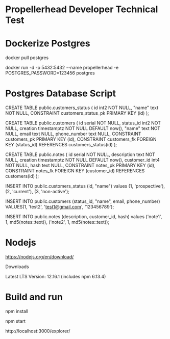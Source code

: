 # Propellerhead Developer Technical Test

# Dockerize Postgres

docker pull postgres

docker run -d -p 5432:5432 --name propellerhead -e POSTGRES_PASSWORD=123456 postgres

# Postgres Database Script

CREATE TABLE public.customers_status (
	id int2 NOT NULL,
	"name" text NOT NULL,
	CONSTRAINT customers_status_pk PRIMARY KEY (id)
);

CREATE TABLE public.customers (
	id serial NOT NULL,
	status_id int2 NOT NULL,
	creation timestamptz NOT NULL DEFAULT now(),
	"name" text NOT NULL,
	email text NULL,
	phone_number text NULL,
	CONSTRAINT customers_pk PRIMARY KEY (id),
	CONSTRAINT customers_fk FOREIGN KEY (status_id) REFERENCES customers_status(id)
);

CREATE TABLE public.notes (
	id serial NOT NULL,
	description text NOT NULL,
	creation timestamptz NOT NULL DEFAULT now(),
	customer_id int4 NOT NULL,
	hash text NULL,
	CONSTRAINT notes_pk PRIMARY KEY (id),
	CONSTRAINT notes_fk FOREIGN KEY (customer_id) REFERENCES customers(id)
);

INSERT INTO public.customers_status
(id, "name")
values
(1, 'prospective'),
(2, 'current'),
(3, 'non-active');

INSERT INTO public.customers
(status_id, "name", email, phone_number)
VALUES(1, 'test2', 'test1@gmail.com', '123456789');

INSERT INTO public.notes
(description, customer_id, hash)
values
('note1', 1, md5(notes::text)),
('note2', 1, md5(notes::text));

# Nodejs 

https://nodejs.org/en/download/

Downloads

Latest LTS Version: 12.16.1 (includes npm 6.13.4)

# Build and run

npm install

npm start

http://localhost:3000/explorer/